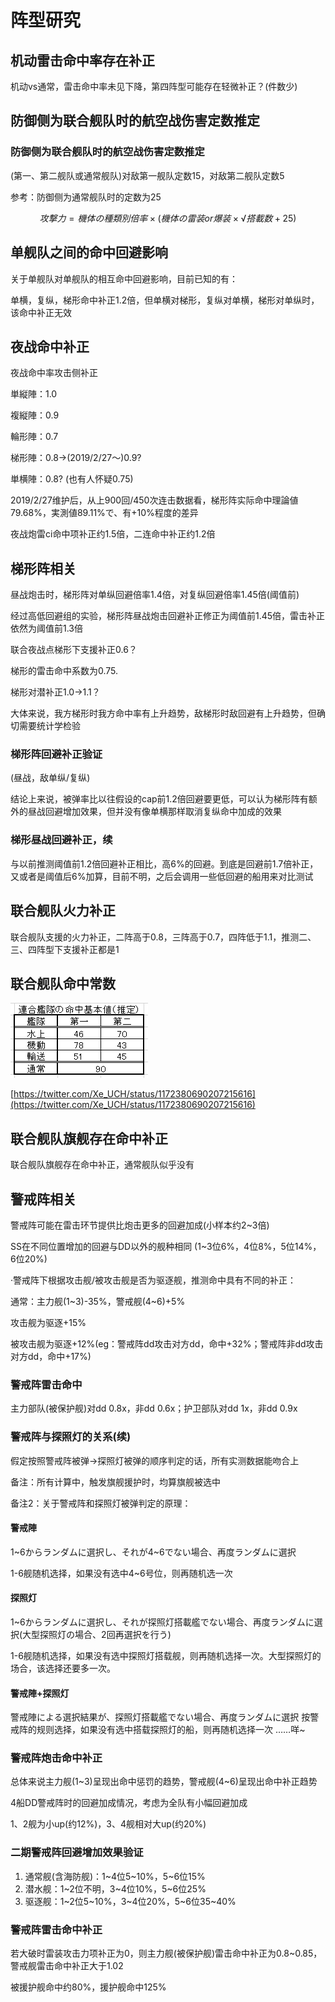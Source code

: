 # 阵型研究

## 机动雷击命中率存在补正

机动vs通常，雷击命中率未见下降，第四阵型可能存在轻微补正？(件数少)

## 防御侧为联合舰队时的航空战伤害定数推定

### 防御侧为联合舰队时的航空战伤害定数推定 

(第一、第二舰队或通常舰队)对敌第一舰队定数15，对敌第二舰队定数5 

参考：防御侧为通常舰队时的定数为25 

$$
攻撃力 = 機体の種類別倍率 × (機体の雷装 or 爆装 × √搭載数 + 25)
$$

## 单舰队之间的命中回避影响

关于单舰队对单舰队的相互命中回避影响，目前已知的有：

单横，复纵，梯形命中补正1.2倍，但单横对梯形，复纵对单横，梯形对单纵时，该命中补正无效

## 夜战命中补正

夜战命中率攻击侧补正 

単縦陣：1.0 

複縦陣：0.9 

輪形陣：0.7 

梯形陣：0.8→(2019/2/27～)0.9? 

単横陣：0.8? (也有人怀疑0.75) 

2019/2/27维护后，从上900回/450次连击数据看，梯形阵实际命中理論値79.68%，実測値89.11%で、有+10%程度的差异

夜战炮雷ci命中项补正约1.5倍，二连命中补正约1.2倍

## 梯形阵相关

昼战炮击时，梯形阵对单纵回避倍率1.4倍，对复纵回避倍率1.45倍(阈值前)

经过高低回避组的实验，梯形阵昼战炮击回避补正修正为阈值前1.45倍，雷击补正依然为阈值前1.3倍

联合夜战点梯形下支援补正0.6？

梯形的雷击命中系数为0.75.

梯形对潜补正1.0→1.1？

大体来说，我方梯形时我方命中率有上升趋势，敌梯形时敌回避有上升趋势，但确切需要统计学检验

### 梯形阵回避补正验证

(昼战，敌单纵/复纵) 

结论上来说，被弹率比以往假设的cap前1.2倍回避要更低，可以认为梯形阵有额外的昼战回避增加效果，但并没有像单横那样取消复纵命中加成的效果 

### 梯形昼战回避补正，续 

与以前推测阈值前1.2倍回避补正相比，高6%的回避。到底是回避前1.7倍补正，又或者是阈值后6%加算，目前不明，之后会调用一些低回避的船用来对比测试

## 联合舰队火力补正

联合舰队支援的火力补正，二阵高于0.8，三阵高于0.7，四阵低于1.1，推测二、三、四阵型下支援补正都是1

## 联合舰队命中常数

![联合舰队命中常数推定](<.gitbook/assets/image (3).png>)

[https://twitter.com/Xe_UCH/status/1172380690207215616](https://twitter.com/Xe_UCH/status/1172380690207215616)

## 联合舰队旗舰存在命中补正

联合舰队旗舰存在命中补正，通常舰队似乎没有

## 警戒阵相关

警戒阵可能在雷击环节提供比炮击更多的回避加成(小样本约2\~3倍)

SS在不同位置增加的回避与DD以外的舰种相同 (1\~3位6%，4位8%，5位14%，6位20%)

·警戒阵下根据攻击舰/被攻击舰是否为驱逐舰，推测命中具有不同的补正： 

通常：主力舰(1\~3)-35%，警戒舰(4\~6)+5% 

攻击舰为驱逐+15%

 被攻击舰为驱逐+12%(eg：警戒阵dd攻击对方dd，命中+32%；警戒阵非dd攻击对方dd，命中+17%)

### 警戒阵雷击命中

主力部队(被保护舰)对dd 0.8x，非dd 0.6x；护卫部队对dd 1x，非dd 0.9x

### 警戒阵与探照灯的关系(续) 

假定按照警戒阵被弹→探照灯被弹的顺序判定的话，所有实测数据能吻合上 

备注：所有计算中，触发旗舰援护时，均算旗舰被选中 

备注2：关于警戒阵和探照灯被弹判定的原理：

#### 警戒陣 

1\~6からランダムに選択し、それが4\~6でない場合、再度ランダムに選択 

1-6舰随机选择，如果没有选中4\~6号位，则再随机选一次

#### 探照灯 

1\~6からランダムに選択し、それが探照灯搭載艦でない場合、再度ランダムに選択(大型探照灯の場合、2回再選択を行う) 

1-6舰随机选择，如果没有选中探照灯搭载舰，则再随机选择一次。大型探照灯的场合，该选择还要多一次。

#### 警戒陣+探照灯 

警戒陣による選択結果が、探照灯搭載艦でない場合、再度ランダムに選択 按警戒阵的规则选择，如果没有选中搭载探照灯的船，则再随机选择一次 ……咩\~

### 警戒阵炮击命中补正 

总体来说主力舰(1\~3)呈现出命中惩罚的趋势，警戒舰(4\~6)呈现出命中补正趋势

4船DD警戒阵时的回避加成情况，考虑为全队有小幅回避加成 

1、2舰为小up(约12%)，3、4舰相对大up(约20%)

### 二期警戒阵回避增加效果验证 

1. 通常舰(含海防舰)：1\~4位5\~10%，5\~6位15%
2. 潜水舰：1\~2位不明，3\~4位10%，5\~6位25%
3. 驱逐舰：1\~2位5\~10%，3\~4位20%，5\~6位35\~40%

### 警戒阵雷击命中补正

若大破时雷装攻击力项补正为0，则主力舰(被保护舰)雷击命中补正为0.8\~0.85，警戒舰雷击命中补正大于1.02

被援护舰命中约80%，援护舰命中125%
